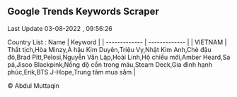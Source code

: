 

## Google Trends Keywords Scraper 
 
Last Update 03-08-2022 , 09:56:26

Country List :
 Name  | Keyword |
| ------------- | ------------- |
| VIETNAM | Thất tịch,Hòa Minzy,Á hậu Kim Duyên,Triệu Vy,Nhật Kim Anh,Chè đậu đỏ,Brad Pitt,Pelosi,Nguyễn Văn Lập,Hoài Linh,Hộ chiếu mới,Amber Heard,Sa pả,Jisoo Blackpink,Nồng độ cồn trong máu,Steam Deck,Gia đình hạnh phúc,Erik,BTS J-Hope,Trung tâm mua sắm |



© Abdul Muttaqin 
